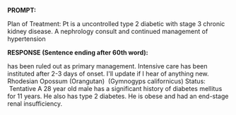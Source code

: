 **PROMPT:**

Plan of Treatment:  Pt is a uncontrolled type 2 diabetic with stage 3 chronic kidney disease. A nephrology consult and continued management of hypertension 

**RESPONSE (Sentence ending after 60th word):**

has been ruled out as primary management. Intensive care has been instituted after 2-3 days of onset. I'll update if I hear of anything new. Rhodesian Opossum (Orangutan)  (Gymnogyps californicus) Status:  Tentative A 28 year old male has a significant history of diabetes mellitus for 11 years. He also has type 2 diabetes. He is obese and had an end-stage renal insufficiency. 